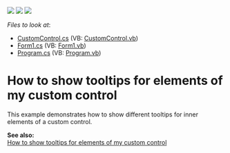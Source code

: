 <!-- default badges list -->
![](https://img.shields.io/endpoint?url=https://codecentral.devexpress.com/api/v1/VersionRange/128615336/10.1.4%2B)
[![](https://img.shields.io/badge/Open_in_DevExpress_Support_Center-FF7200?style=flat-square&logo=DevExpress&logoColor=white)](https://supportcenter.devexpress.com/ticket/details/E2689)
[![](https://img.shields.io/badge/📖_How_to_use_DevExpress_Examples-e9f6fc?style=flat-square)](https://docs.devexpress.com/GeneralInformation/403183)
<!-- default badges end -->
<!-- default file list -->
*Files to look at*:

* [CustomControl.cs](./CS/WindowsApplication1/CustomControl.cs) (VB: [CustomControl.vb](./VB/WindowsApplication1/CustomControl.vb))
* [Form1.cs](./CS/WindowsApplication1/Form1.cs) (VB: [Form1.vb](./VB/WindowsApplication1/Form1.vb))
* [Program.cs](./CS/WindowsApplication1/Program.cs) (VB: [Program.vb](./VB/WindowsApplication1/Program.vb))
<!-- default file list end -->
# How to show tooltips for elements of my custom control


<p>This example demonstrates how to show different tooltips for inner elements of a custom control.</p><p><strong>See </strong><strong>also:</strong><br />
<a href="https://www.devexpress.com/Support/Center/p/K18436">How to show tooltips for elements of my custom control</a></p>

<br/>



